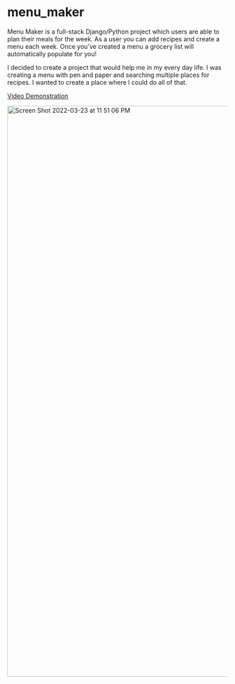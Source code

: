 # menu_maker
Menu Maker is a full-stack Django/Python project which users are able to plan their meals for the week. As a user you can add recipes and create a menu each week. Once you've created a menu a grocery list will automatically populate for you!

I decided to create a project that would help me in my every day life. I was creating a menu with pen and paper and searching multiple places for recipes. I wanted to create a place where I could do all of that.

[Video Demonstration](https://youtu.be/151desr59os)

<img width="1305" alt="Screen Shot 2022-03-23 at 11 51 06 PM" src="https://user-images.githubusercontent.com/84483773/159838675-1c4b72d1-b3da-4f81-a3ba-2b4a9750edbb.png">
